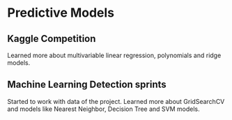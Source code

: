 # Predictive Models

 ## Kaggle Competition
 Learned more about multivariable linear regression, polynomials and ridge models.
 
 ## Machine Learning Detection sprints
 Started to work with data of the project. Learned more about GridSearchCV and models like Nearest Neighbor, Decision Tree and  SVM models.

